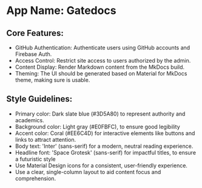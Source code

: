 # **App Name**: Gatedocs

## Core Features:

- GitHub Authentication: Authenticate users using GitHub accounts and Firebase Auth.
- Access Control: Restrict site access to users authorized by the admin.
- Content Display: Render Markdown content from the MkDocs build.
- Theming: The UI should be generated based on Material for MkDocs theme, making sure is usable.

## Style Guidelines:

- Primary color: Dark slate blue (#3D5A80) to represent authority and academics.
- Background color: Light gray (#E0FBFC), to ensure good legibility
- Accent color: Coral (#EE6C4D) for interactive elements like buttons and links to attract attention.
- Body text: 'Inter' (sans-serif) for a modern, neutral reading experience.
- Headline font: 'Space Grotesk' (sans-serif) for impactful titles, to ensure a futuristic style
- Use Material Design icons for a consistent, user-friendly experience.
- Use a clear, single-column layout to aid content focus and comprehension.